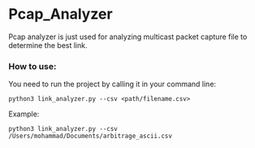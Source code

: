 # Pcap_Analyzer
Pcap analyzer is just used for analyzing multicast packet capture file to determine the best link.
### How to use:
You need to run the project by calling it in your command line:

```
python3 link_analyzer.py --csv <path/filename.csv>
```
Example:
```
python3 link_analyzer.py --csv /Users/mohammad/Documents/arbitrage_ascii.csv
```


